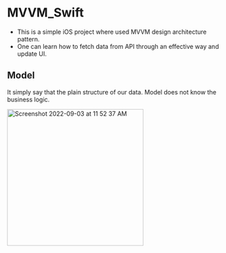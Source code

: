 # MVVM_Swift

- This is a simple iOS project where used MVVM design architecture pattern. 
- One can learn how to fetch data from API through an effective way and update UI. 

## Model
It simply say that the plain structure of our data. Model does not know the business logic. 

<img width="317" alt="Screenshot 2022-09-03 at 11 52 37 AM" src="https://user-images.githubusercontent.com/29371886/188257870-5835d130-5331-4b08-a05d-ac004b61c241.png">
